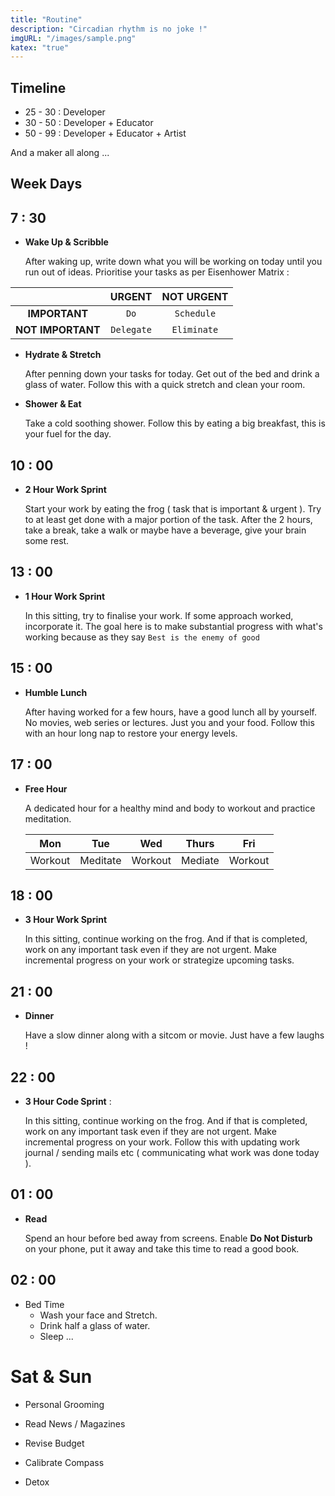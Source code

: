 ```yaml
---
title: "Routine"
description: "Circadian rhythm is no joke !"
imgURL: "/images/sample.png"
katex: "true"
---
```


## Timeline

* 25 - 30 : Developer
* 30 - 50 : Developer + Educator
* 50 - 99 : Developer + Educator + Artist



And a maker all along ...



## Week Days



## 7 : 30

* **Wake Up & Scribble**

  After waking up, write down what you will be working on today until you run out of ideas. Prioritise your tasks as per Eisenhower Matrix :

|                   |   URGENT   | NOT URGENT  |
| :---------------: | :--------: | :---------: |
|   **IMPORTANT**   |    `Do`    | `Schedule`  |
| **NOT IMPORTANT** | `Delegate` | `Eliminate` |

* **Hydrate & Stretch**

  After penning down your tasks for today. Get out of the bed and drink a glass of water. Follow this with a quick stretch and clean your room.

* **Shower & Eat**

  Take a cold soothing shower. Follow this by eating a big breakfast, this is your fuel for the day.



## 10 : 00

* **2 Hour Work Sprint**

  Start your work by eating the frog ( task that is important & urgent ).  Try to at least get done with a major portion of the task. After the 2 hours, take a break, take a walk or maybe have a beverage, give your brain some rest.



## 13 : 00

* **1 Hour Work Sprint**

  In this sitting, try to finalise your work. If some approach worked, incorporate it. The goal here is to make substantial progress with what's working because as they say `Best is the enemy of good`

  

## 15 : 00

* **Humble Lunch**

  After having worked for a few hours, have a good lunch all by yourself. No movies, web series or lectures. Just you and your food. Follow this with an hour long nap to restore your energy levels.



## 17 : 00

* **Free Hour**

  A dedicated hour for a healthy mind and body to workout and practice meditation.

  |   Mon   |   Tue    |   Wed   |  Thurs  |   Fri   |
  | :-----: | :------: | :-----: | :-----: | :-----: |
  | Workout | Meditate | Workout | Mediate | Workout |



## 18 : 00

* **3 Hour Work Sprint**

  In this sitting, continue working on the frog. And if that is completed, work on any important task even if they are not urgent. Make incremental progress on your work or strategize upcoming tasks.



## 21 : 00

* **Dinner**

  Have a slow dinner along with a sitcom or movie. Just have a few laughs !



## 22 : 00

* **3 Hour Code Sprint** : 

  In this sitting, continue working on the frog. And if that is completed, work on any important task even if they are not urgent. Make incremental progress on your work. Follow this with updating work journal / sending mails etc ( communicating what work was done today ).
  
  

## 01 : 00

* **Read**

  Spend an hour before bed away from screens.  Enable **Do Not Disturb** on your phone, put it away and take this time to read a good book.

## 02 : 00

* Bed Time
  * Wash your face and Stretch.
  * Drink half a glass of water.
  * Sleep ...



# Sat & Sun



* Personal Grooming

* Read News / Magazines

* Revise Budget

* Calibrate Compass

* Detox